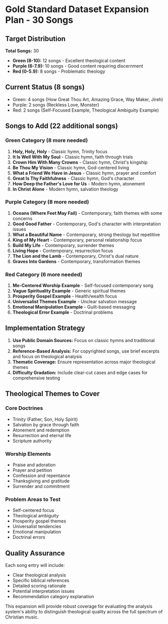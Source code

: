 # Gold Standard Dataset Expansion Plan - 30 Songs

## Target Distribution

**Total Songs:** 30
- **Green (8-10):** 12 songs - Excellent theological content
- **Purple (6-7.9):** 10 songs - Good content requiring discernment
- **Red (0-5.9):** 8 songs - Problematic theology

## Current Status (8 songs)
- Green: 4 songs (How Great Thou Art, Amazing Grace, Way Maker, Jireh)
- Purple: 2 songs (Reckless Love, Monster)
- Red: 2 songs (Self-Focused Example, Theological Ambiguity Example)

## Songs to Add (22 additional songs)

### Green Category (8 more needed)
1. **Holy, Holy, Holy** - Classic hymn, Trinity focus
2. **It Is Well With My Soul** - Classic hymn, faith through trials
3. **Crown Him With Many Crowns** - Classic hymn, Christ's kingship
4. **Be Thou My Vision** - Classic hymn, God-centered living
5. **What a Friend We Have in Jesus** - Classic hymn, prayer and comfort
6. **Great Is Thy Faithfulness** - Classic hymn, God's character
7. **How Deep the Father's Love for Us** - Modern hymn, atonement
8. **In Christ Alone** - Modern hymn, salvation theology

### Purple Category (8 more needed)
1. **Oceans (Where Feet May Fail)** - Contemporary, faith themes with some concerns
2. **Good Good Father** - Contemporary, God's character with interpretation issues
3. **What a Beautiful Name** - Contemporary, strong theology but repetitive
4. **King of My Heart** - Contemporary, personal relationship focus
5. **Build My Life** - Contemporary, surrender themes
6. **Living Hope** - Contemporary, resurrection focus
7. **The Lion and the Lamb** - Contemporary, Christ's dual nature
8. **Graves Into Gardens** - Contemporary, transformation themes

### Red Category (6 more needed)
1. **Me-Centered Worship Example** - Self-focused contemporary song
2. **Vague Spirituality Example** - Generic spiritual themes
3. **Prosperity Gospel Example** - Health/wealth focus
4. **Universalist Themes Example** - Unclear salvation message
5. **Emotional Manipulation Example** - Guilt-based messaging
6. **Theological Error Example** - Doctrinal problems

## Implementation Strategy

1. **Use Public Domain Sources:** Focus on classic hymns and traditional songs
2. **Reference-Based Analysis:** For copyrighted songs, use brief excerpts and focus on theological analysis
3. **Thematic Coverage:** Ensure representation across major theological themes
4. **Difficulty Gradation:** Include clear-cut cases and edge cases for comprehensive testing

## Theological Themes to Cover

### Core Doctrines
- Trinity (Father, Son, Holy Spirit)
- Salvation by grace through faith
- Atonement and redemption
- Resurrection and eternal life
- Scripture authority

### Worship Elements
- Praise and adoration
- Prayer and petition
- Confession and repentance
- Thanksgiving and gratitude
- Surrender and commitment

### Problem Areas to Test
- Self-centered focus
- Theological ambiguity
- Prosperity gospel themes
- Universalist tendencies
- Emotional manipulation
- Doctrinal errors

## Quality Assurance

Each song entry will include:
- Clear theological analysis
- Specific biblical references
- Detailed scoring rationale
- Potential interpretation issues
- Recommendation category explanation

This expansion will provide robust coverage for evaluating the analysis system's ability to distinguish theological quality across the full spectrum of Christian music.
